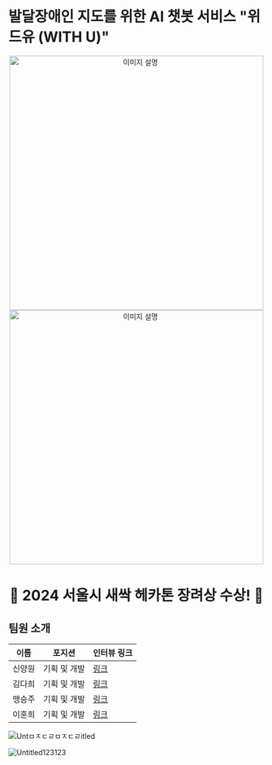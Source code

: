 # 발달장애인 지도를 위한 AI 챗봇 서비스 "위드유 (WITH U)"
  
<div align="center">
<img src="https://github.com/user-attachments/assets/9ebd7e09-a0ab-4a7f-b4f2-7315589ef84f" alt="이미지 설명" width="500" />
<img src="https://github.com/user-attachments/assets/058f75b1-b653-4e0e-8ebe-3c864673c7d8" alt="이미지 설명" width="500" />

# 🎉 2024 서울시 새싹 헤카톤 장려상 수상! 🎉

</div>

  
## 팀원 소개
| 이름    |포지션| 인터뷰 링크                      |
|--------|-----|-------------------------------|
| 신양원 |기획 및 개발|[링크](#)                   |
| 김다희 |기획 및 개발|[링크](https://dacon.io/competitions/official/236293/talkboard/412485) |
| 맹승주 |기획 및 개발|[링크](https://dacon.io/competitions/official/236293/talkboard/412500) |
| 이훈희 |기획 및 개발|[링크](https://dacon.io/competitions/official/236293/talkboard/412504) |


![Untㅁㅈㄷㄹㅁㅈㄷㄹitled](https://github.com/user-attachments/assets/c63b5889-ffd5-4b03-b0f1-583011189de7)

<img alt="Untitled123123" src="https://github.com/user-attachments/assets/53df649d-bbe0-471a-aec0-5c3c5ca13d0f">

